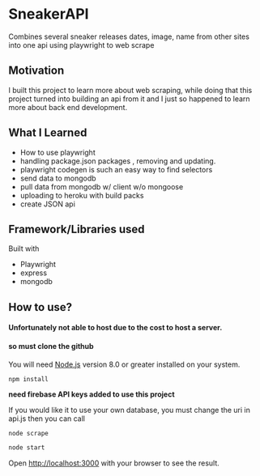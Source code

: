 # SneakerAPI
Combines several sneaker  releases dates, image, name from other sites into one api using playwright to web scrape

## Motivation 
I built this project to learn more about web scraping, while doing that this project turned into building an api from it and I just so happened to learn more about back end development.

## What I Learned
- How to use playwright
- handling package.json packages , removing and updating.
- playwright codegen is such an easy way to find selectors 
- send data to mongodb
- pull data from mongodb w/ client w/o mongoose
- uploading to heroku with build packs
- create JSON api

## Framework/Libraries used
 Built with 
- Playwright
- express
- mongodb

## How to use?

#### Unfortunately not able to host due to the cost to host a server.
#### so must clone the github

You will need [Node.js](https://nodejs.org) version 8.0 or greater installed on your system.
```
npm install
```
**need firebase API keys added to use this project**


If you would like it to use your own database, you must change the uri in api.js
then you can call 
```bash
node scrape
```

```bash
node start
```
Open [http://localhost:3000](http://localhost:3000) with your browser to see the result.

